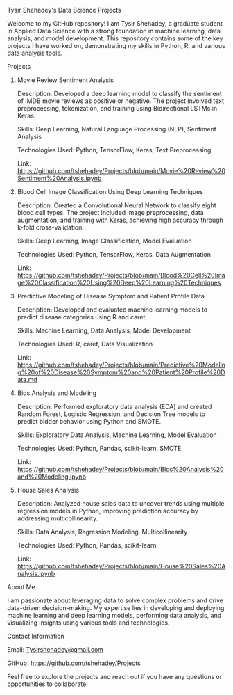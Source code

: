 Tysir Shehadey's Data Science Projects

Welcome to my GitHub repository! I am Tysir Shehadey, a graduate student in Applied Data Science with a strong foundation in machine learning, data analysis, and model development. 
This repository contains some of the key projects I have worked on, demonstrating my skills in Python, R, and various data analysis tools.

Projects
1. Movie Review Sentiment Analysis

   Description: Developed a deep learning model to classify the sentiment of IMDB movie reviews as positive or negative. The project involved text preprocessing, tokenization, and training using Bidirectional LSTMs in Keras.

   Skills: Deep Learning, Natural Language Processing (NLP), Sentiment Analysis

   Technologies Used: Python, TensorFlow, Keras, Text Preprocessing

   Link: https://github.com/tshehadey/Projects/blob/main/Movie%20Review%20Sentiment%20Analysis.ipynb
   
3. Blood Cell Image Classification Using Deep Learning Techniques

   Description: Created a Convolutional Neural Network to classify eight blood cell types. The project included image preprocessing, data augmentation, and training with Keras, achieving high accuracy through k-fold cross-validation.

   Skills: Deep Learning, Image Classification, Model Evaluation

   Technologies Used: Python, TensorFlow, Keras, Data Augmentation

   Link: https://github.com/tshehadey/Projects/blob/main/Blood%20Cell%20Image%20Classification%20Using%20Deep%20Learning%20Techniques
   
4. Predictive Modeling of Disease Symptom and Patient Profile Data

   Description: Developed and evaluated machine learning models to predict disease categories using R and caret.

   Skills: Machine Learning, Data Analysis, Model Development

   Technologies Used: R, caret, Data Visualization

   Link: https://github.com/tshehadey/Projects/blob/main/Predictive%20Modeling%20of%20Disease%20Symptom%20and%20Patient%20Profile%20Data.md

5. Bids Analysis and Modeling

   Description: Performed exploratory data analysis (EDA) and created Random Forest, Logistic Regression, and Decision Tree models to predict bidder behavior using Python and SMOTE.

   Skills: Exploratory Data Analysis, Machine Learning, Model Evaluation

   Technologies Used: Python, Pandas, scikit-learn, SMOTE

   Link: https://github.com/tshehadey/Projects/blob/main/Bids%20Analysis%20and%20Modeling.ipynb

6. House Sales Analysis

   Description: Analyzed house sales data to uncover trends using multiple regression models in Python, improving prediction accuracy by addressing multicollinearity.

   Skills: Data Analysis, Regression Modeling, Multicollinearity

   Technologies Used: Python, Pandas, scikit-learn

   Link: https://github.com/tshehadey/Projects/blob/main/House%20Sales%20Analysis.ipynb

About Me

I am passionate about leveraging data to solve complex problems and drive data-driven decision-making. My expertise lies in developing and deploying machine learning and deep learning models, performing data analysis, and visualizing insights using various tools and technologies.

Contact Information

Email: Tysirshehadey@gmail.com

GitHub: https://github.com/tshehadey/Projects

Feel free to explore the projects and reach out if you have any questions or opportunities to collaborate!

